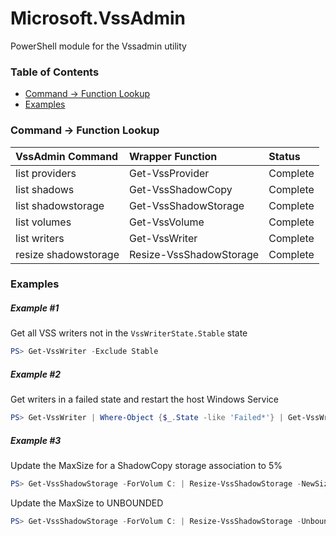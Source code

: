 # Microsoft.VssAdmin
PowerShell module for the Vssadmin utility

### Table of Contents
  * [Command \-\> Function Lookup](#command---function-lookup)
  * [Examples](#examples)

### Command \-\> Function Lookup
| VssAdmin Command | Wrapper Function | Status |
|:-----------------|:-----------------|:-------|
| list providers | Get-VssProvider| Complete |
| list shadows | Get-VssShadowCopy | Complete |
| list shadowstorage | Get-VssShadowStorage | Complete |
| list volumes | Get-VssVolume | Complete |
| list writers | Get-VssWriter | Complete |
| resize shadowstorage | Resize-VssShadowStorage | Complete |

### Examples

##### Example \#1
Get all VSS writers not in the `VssWriterState.Stable` state
```PowerShell
PS> Get-VssWriter -Exclude Stable
```
##### Example \#2
Get writers in a failed state and restart the host Windows Service
```PowerShell
PS> Get-VssWriter | Where-Object {$_.State -like 'Failed*'} | Get-VssWriterService -Unique | Restart-Service -Force
```
##### Example \#3
Update the MaxSize for a ShadowCopy storage association to 5%
```PowerShell
PS> Get-VssShadowStorage -ForVolum C: | Resize-VssShadowStorage -NewSize 5 -As %
```
Update the MaxSize to UNBOUNDED
```PowerShell
PS> Get-VssShadowStorage -ForVolum C: | Resize-VssShadowStorage -Unbounded
```
